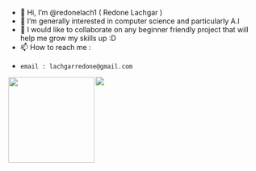 - 👋 Hi, I’m @redonelach1 ( Redone Lachgar ) 
- 👀 I’m generally interested in computer science and particularly A.I
- 💞️ I would like to collaborate on any beginner friendly project that will help me grow my skills up :D
- 📫 How to reach me :
-     email : lachgarredone@gmail.com

<!---
redonelach1/redonelach1 is a ✨ special ✨ repository because its `README.md` (this file) appears on your GitHub profile.
You can click the Preview link to take a look at your changes.
--->

<div>
  <img height="170" align="left" src="https://github-readme-stats-redone-lachgars-projects.vercel.app/api?username=redonelach1&show_icons=true&theme=gruvbox" />
  <img src="https://github-readme-stats-redone-lachgars-projects.vercel.app/api/top-langs/?username=redonelach1&layout=compact&theme=gruvbox" />
</div>
